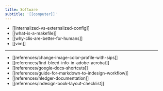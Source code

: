 ```yaml
---
title: Software
subtitle: '[[computer]]'
---
```


- [[internalized-vs-externalized-config]]
- [[what-is-a-makefile]]
- [[why-clis-are-better-for-humans]]
- [[vim]]

---

- [[references/change-image-color-profile-with-sips]]
- [[references/find-bleed-info-in-adobe-acrobat]]
- [[references/google-docs-shortcuts]]
- [[references/guide-for-markdown-to-indesign-workflow]]
- [[references/hledger-documentation]]
- [[references/indesign-book-layout-checklist]]
